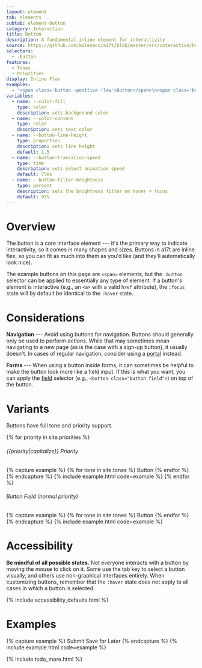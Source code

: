 ```yaml
---
layout: element
tab: elements
subtab: element-button
category: Interaction
title: Button
description: A fundamental inline element for interactivity
source: https://github.com/milesmcc/a17t/blob/master/src/interaction/button.css
selectors:
  - .button
features:
  - Tones
  - Priorities
display: Inline Flex
examples:
  - "<span class='button ~positive !low'>Button</span>\n<span class='button ~positive !normal'>Button</span>\n<span class='button ~positive !high'>Button</span>"
variables:
  - name: --color-fill
    type: color
    description: sets background color
  - name: --color-content
    type: color
    description: sets text color
  - name: --button-line-height
    type: proportion
    description: sets line height
    default: 1.5
  - name: --button-transition-speed
    type: time
    description: sets select animation speed
    default: 75ms
  - name: --button-filter-brightness
    type: percent
    description: sets the brightness filter on hover + focus
    default: 95%
---
```


# Overview

The button is a core interface element --- it's the primary way to indicate interactivity, so it comes in many shapes and sizes. Buttons in a17t are inline flex, so you can fit as much into them as you'd like (and they'll automatically look nice).

The example buttons on this page are `<span>` elements, but the `.button` selector can be applied to essentially any type of element. If a button's element is interactive (e.g., an `<a>` with a valid `href` attribute), the `:focus` state will by default be identical to the `:hover` state.

# Considerations

**Navigation** --- Avoid using buttons for navigation. Buttons should generally only be used to perform _actions_. While that may sometimes mean navigating to a new page (as is the case with a sign-up button), it usually doesn't. In cases of regular navigation, consider using a [portal](/interaction/portal) instead.

**Forms** --- When using a button inside forms, it can sometimes be helpful to make the button look more like a field input. If this is what you want, you can apply the [field](/interaction/field) selector (e.g., `<button class="button field">`) on top of the button.

# Variants

Buttons have full tone and priority support.

{% for priority in site.priorities %}
###### {{priority|capitalize}} Priority
{% capture example %}
{% for tone in site.tones %}
<span class="button ~{{tone}} !{{priority}}">Button</span>
{% endfor %}
{% endcapture %}
{% include example.html code=example %}
{% endfor %}

###### Button Field (normal priority)
{% capture example %}
{% for tone in site.tones %}
<span class="button field ~{{tone}} w-auto">Button</span> 
{% endfor %}
{% endcapture %}
{% include example.html code=example %}

# Accessibility

**Be mindful of all possible states.** Not everyone interacts with a button by moving the mouse to click on it. Some use the tab key to select a button visually, and others use non-graphical interfaces entirely. When customizing buttons, remember that the `:hover` state does not apply to all cases in which a button is selected.

{% include accessibility_defaults.html %}

# Examples

{% capture example %}
<span class="button ~info !high">Submit</span> <span class="button ~info !low">Save for Later</span>
{% endcapture %}
{% include example.html code=example %}

{% include todo_more.html %}
